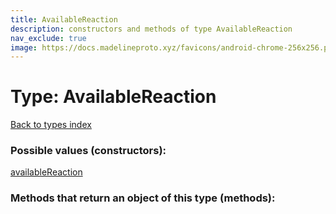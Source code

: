 ```yaml
---
title: AvailableReaction
description: constructors and methods of type AvailableReaction
nav_exclude: true
image: https://docs.madelineproto.xyz/favicons/android-chrome-256x256.png
---
```

# Type: AvailableReaction
[Back to types index](index.html)



### Possible values (constructors):

[availableReaction](/API_docs/constructors/availableReaction.html)  



### Methods that return an object of this type (methods):



